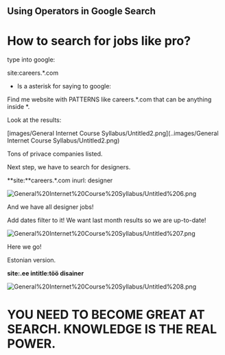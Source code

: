 ## Using Operators in Google Search

# How to search for jobs like pro?

type into google:

site:careers.*.com

* Is a asterisk for saying to google: 

Find me website with PATTERNS like careers.*.com that can be anything inside *. 

Look at the results:

[images/General Internet Course Syllabus/Untitled2.png](..images/General Internet Course Syllabus/Untitled2.png)

Tons of privace companies listed.

Next step, we have to search for designers. 

**site:**careers.*.com  inurl: designer

![General%20Internet%20Course%20Syllabus/Untitled%206.png](General%20Internet%20Course%20Syllabus/Untitled%206.png)

And we have all designer jobs!

Add dates filter to it! We want last month results so we are up-to-date!

![General%20Internet%20Course%20Syllabus/Untitled%207.png](General%20Internet%20Course%20Syllabus/Untitled%207.png)

Here we go!

Estonian version.

**site:.ee intitle:töö disainer**

![General%20Internet%20Course%20Syllabus/Untitled%208.png](General%20Internet%20Course%20Syllabus/Untitled%208.png)

# **YOU NEED TO BECOME GREAT AT SEARCH. KNOWLEDGE IS THE REAL POWER.**
